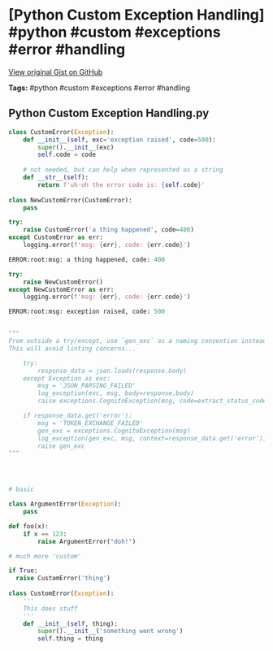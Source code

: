 # [Python Custom Exception Handling] #python #custom #exceptions #error #handling

[View original Gist on GitHub](https://gist.github.com/Integralist/9c7e32a2126ca28722693675f99f2ad9)

**Tags:** #python #custom #exceptions #error #handling

## Python Custom Exception Handling.py

```python
class CustomError(Exception):
	def __init__(self, exc='exception raised', code=500):
		super().__init__(exc)
		self.code = code
        
    # not needed, but can help when represented as a string
    def __str__(self):
        return f'uh-oh the error code is: {self.code}'
        
class NewCustomError(CustomError):
	pass

try:
	raise CustomError('a thing happened', code=400)
except CustomError as err:
	logging.error(f'msg: {err}, code: {err.code}')

ERROR:root:msg: a thing happened, code: 400

try:
	raise NewCustomError()
except NewCustomError as err:
	logging.error(f'msg: {err}, code: {err.code}')

ERROR:root:msg: exception raised, code: 500


"""
From outside a try/except, use `gen_exc` as a naming convention instead of `exc`
This will avoid linting concerns...

    try:
        response_data = json.loads(response.body)
    except Exception as exc:
        msg = 'JSON_PARSING_FAILED'
        log_exception(exc, msg, body=response.body)
        raise exceptions.CognitoException(msg, code=extract_status_code(exc))

    if response_data.get('error'):
        msg = 'TOKEN_EXCHANGE_FAILED'
        gen_exc = exceptions.CognitoException(msg)
        log_exception(gen_exc, msg, context=response_data.get('error'))
        raise gen_exc
"""




# basic

class ArgumentError(Exception):
    pass

def foo(x):
    if x == 123:
        raise ArgumentError("doh!")

# much more 'custom'

if True:
  raise CustomError('thing')
  
class CustomError(Exception):
    '''
    This does stuff
    '''
    def __init__(self, thing):
        super().__init__('something went wrong')
        self.thing = thing
```

